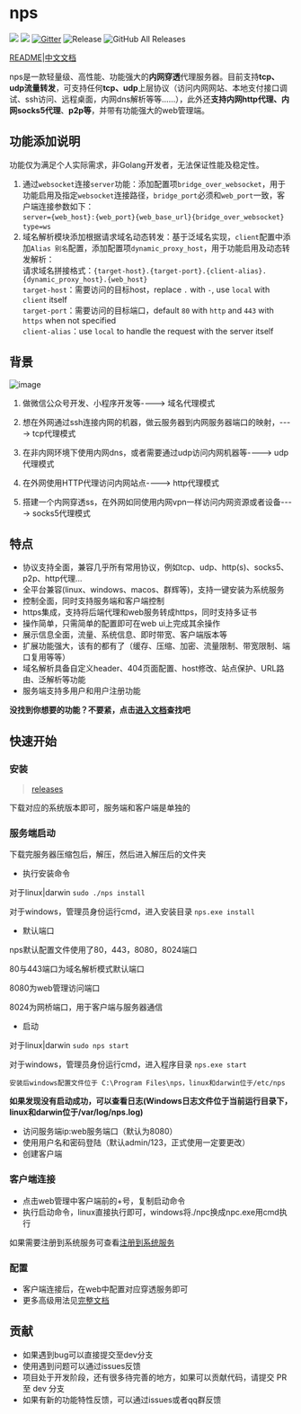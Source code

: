 
# nps
![](https://img.shields.io/github/stars/ehang-io/nps.svg)   ![](https://img.shields.io/github/forks/ehang-io/nps.svg)
[![Gitter](https://badges.gitter.im/cnlh-nps/community.svg)](https://gitter.im/cnlh-nps/community?utm_source=badge&utm_medium=badge&utm_campaign=pr-badge)
![Release](https://github.com/ehang-io/nps/workflows/Release/badge.svg)
![GitHub All Releases](https://img.shields.io/github/downloads/ehang-io/nps/total)

[README](https://github.com/ehang-io/nps/blob/master/README.md)|[中文文档](https://github.com/ehang-io/nps/blob/master/README_zh.md)

nps是一款轻量级、高性能、功能强大的**内网穿透**代理服务器。目前支持**tcp、udp流量转发**，可支持任何**tcp、udp**上层协议（访问内网网站、本地支付接口调试、ssh访问、远程桌面，内网dns解析等等……），此外还**支持内网http代理、内网socks5代理**、**p2p等**，并带有功能强大的web管理端。

## 功能添加说明
  功能仅为满足个人实际需求，非Golang开发者，无法保证性能及稳定性。 <br/>
1. 通过`websocket`连接`server`功能：添加配置项`bridge_over_websocket`，用于功能启用及指定`websocket`连接路径，`bridge_port`必须和`web_port`一致，客户端连接参数如下：<br/>
  `server={web_host}:{web_port}{web_base_url}{bridge_over_websocket}`<br/>
  `type=ws`
2. 域名解析模块添加根据请求域名动态转发：基于泛域名实现，`client`配置中添加`Alias 别名`配置，添加配置项`dynamic_proxy_host`，用于功能启用及动态转发解析：<br/>
   请求域名拼接格式：`{target-host}.{target-port}.{client-alias}.{dynamic_proxy_host}.{web_host}` <br/>
   `target-host`：需要访问的目标host，replace `.` with `-`, use `local` with `client` itself <br/>
   `target-port`：需要访问的目标端口，default `80` with `http` and `443` with `https` when not specified <br/>
   `client-alias`：use `local` to handle the request with the server itself <br/>


## 背景
![image](https://github.com/ehang-io/nps/blob/master/image/web.png?raw=true)

1. 做微信公众号开发、小程序开发等----> 域名代理模式

2. 想在外网通过ssh连接内网的机器，做云服务器到内网服务器端口的映射，----> tcp代理模式

3. 在非内网环境下使用内网dns，或者需要通过udp访问内网机器等----> udp代理模式

4. 在外网使用HTTP代理访问内网站点----> http代理模式

5. 搭建一个内网穿透ss，在外网如同使用内网vpn一样访问内网资源或者设备----> socks5代理模式
## 特点
- 协议支持全面，兼容几乎所有常用协议，例如tcp、udp、http(s)、socks5、p2p、http代理...
- 全平台兼容(linux、windows、macos、群辉等)，支持一键安装为系统服务
- 控制全面，同时支持服务端和客户端控制
- https集成，支持将后端代理和web服务转成https，同时支持多证书
- 操作简单，只需简单的配置即可在web ui上完成其余操作
- 展示信息全面，流量、系统信息、即时带宽、客户端版本等
- 扩展功能强大，该有的都有了（缓存、压缩、加密、流量限制、带宽限制、端口复用等等）
- 域名解析具备自定义header、404页面配置、host修改、站点保护、URL路由、泛解析等功能
- 服务端支持多用户和用户注册功能

**没找到你想要的功能？不要紧，点击[进入文档](https://ehang-io.github.io/nps)查找吧**
## 快速开始

### 安装
> [releases](https://github.com/ehang-io/nps/releases)

下载对应的系统版本即可，服务端和客户端是单独的

### 服务端启动
下载完服务器压缩包后，解压，然后进入解压后的文件夹

- 执行安装命令

对于linux|darwin ```sudo ./nps install```

对于windows，管理员身份运行cmd，进入安装目录 ```nps.exe install```

- 默认端口

nps默认配置文件使用了80，443，8080，8024端口

80与443端口为域名解析模式默认端口

8080为web管理访问端口

8024为网桥端口，用于客户端与服务器通信

- 启动

对于linux|darwin ```sudo nps start```

对于windows，管理员身份运行cmd，进入程序目录 ```nps.exe start```

```安装后windows配置文件位于 C:\Program Files\nps，linux和darwin位于/etc/nps```

**如果发现没有启动成功，可以查看日志(Windows日志文件位于当前运行目录下，linux和darwin位于/var/log/nps.log)**
- 访问服务端ip:web服务端口（默认为8080）
- 使用用户名和密码登陆（默认admin/123，正式使用一定要更改）
- 创建客户端

### 客户端连接
- 点击web管理中客户端前的+号，复制启动命令
- 执行启动命令，linux直接执行即可，windows将./npc换成npc.exe用cmd执行

如果需要注册到系统服务可查看[注册到系统服务](https://ehang-io.github.io/nps/#/use?id=注册到系统服务)

### 配置
- 客户端连接后，在web中配置对应穿透服务即可
- 更多高级用法见[完整文档](https://ehang-io.github.io/nps/)

## 贡献
- 如果遇到bug可以直接提交至dev分支
- 使用遇到问题可以通过issues反馈
- 项目处于开发阶段，还有很多待完善的地方，如果可以贡献代码，请提交 PR 至 dev 分支
- 如果有新的功能特性反馈，可以通过issues或者qq群反馈
